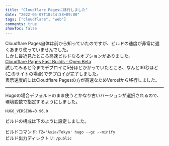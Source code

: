 ```yaml
---
title: "Cloudflare Pagesに移行しました"
date: "2022-04-07T18:44:58+09:00"
tags: ["cloudflare", "web"]
comments: true
showToc: false
---
```

Cloudflare Pages自体は前から知っていたのですが、ビルドの速度が非常に遅くあまり使っていませんでした。  
しかし最近見たところ高速ビルドなるオプションがありました。  
[Cloudflare Pages Fast Builds - Open Beta](https://community.cloudflare.com/t/cloudflare-pages-fast-builds-open-beta/359897)  
試してみると今までデプロイに5分ほどかかっていたところ、なんと30秒ほど(このサイトの場合)でデプロイが完了しました。  
表示速度的にはCloudflare Pagesの方が高速なためVercelから移行しました。

---

Hugoの場合デフォルトのまま使うとかなり古いバージョンが選択されるので、環境変数で指定するようにしました。

`HUGO_VERSION=0.96.0`

ビルドの構成は下のように設定しました。

ビルドコマンド: `TZ='Asia/Tokyo' hugo --gc --minify`  
ビルド出力ディレクトリ: `/public`